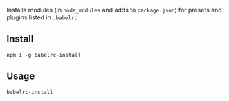 Installs modules (in `node_modules` and adds to `package.json`) for presets and plugins listed in `.babelrc`

## Install

```shell
npm i -g babelrc-install
```

## Usage

```shell
babelrc-install
```
